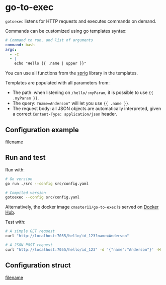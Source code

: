 # go-to-exec

`gotoexec` listens for HTTP requests and executes commands on demand.

Commands can be customized using go templates syntax:

```yaml
# Command to run, and list of arguments
command: bash
args:
  - -c
  - |
    echo "Hello {{ .name | upper }}"
```

You can use all functions from the [sprig](https://github.com/Masterminds/sprig) library in the templates.

Templates are populated with all parameters from:

* The path: when listening on `/hello/:myParam`, it is possible to use `{{ .myParam }}`.
* The query: `?name=Anderson"` will let you use `{{ .name }}`.
* The request body: all JSON objects are automatically interpreted, given a correct `Content-Type: application/json` header.

## Configuration example

[filename](../src/config.yaml ':include :type=code')

## Run and test

Run with:

```bash
# Go version
go run ./src --config src/config.yaml

# Compiled version
gotoexec --config src/config.yaml
```

Alternatively, the docker image `cmaster11/go-to-exec` is served on [Docker Hub](https://hub.docker.com/r/cmaster11/go-to-exec).

Test with:

```bash
# A simple GET request 
curl "http://localhost:7055/hello/id_123?name=Anderson"

# A JSON POST request
curl "http://localhost:7055/hello/id_123" -d '{"name":"Anderson"}' -H 'Content-Type: application/json'
```

## Configuration struct

[filename](../src/config.go ':include :type=code :fragment=config-docs')